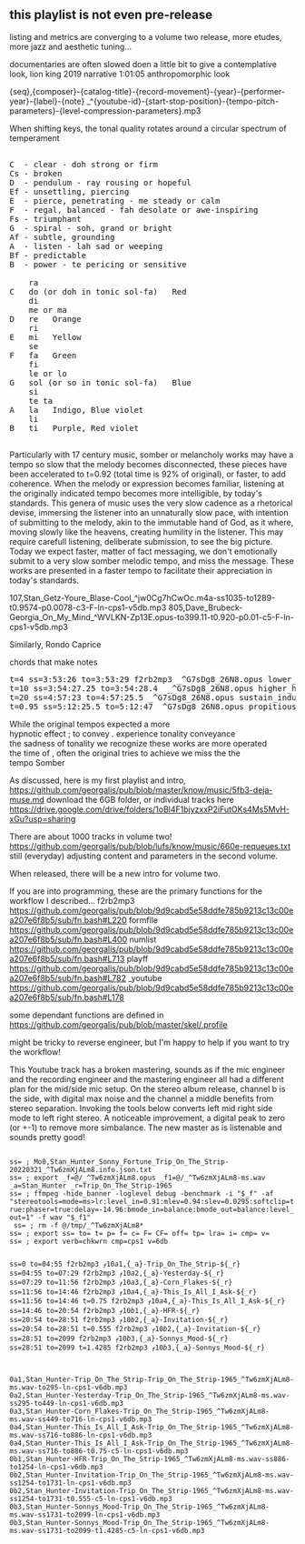 ## this playlist is not even pre-release
listing and metrics are converging to
a volume two release, more etudes,
more jazz and aesthetic tuning...

documentaries are often slowed doen a little bit to give a contemplative look, lion king 2019 narrative 1:01:05
anthropomorphic look 

{seq},{composer}-{catalog-title}-{record-movement}-{year}-{performer-year}-{label}-{note} 
\_^{youtube-id}-{start-stop-position}-{tempo-pitch-parameters}-{level-compression-parameters}.mp3


When shifting keys, the tonal quality rotates around a circular spectrum of temperament

<pre>
<tt>
C  - clear - doh strong or firm
Cs - broken
D  - pendulum - ray rousing or hopeful
Ef - unsettling, piercing
E  - pierce, penetrating - me steady or calm
F  - regal, balanced - fah desolate or awe-inspiring
Fs - triumphant
G  - spiral - soh, grand or bright
Af - subtle, grounding
A  - listen - lah sad or weeping
Bf - predictable
B  - power - te pericing or sensitive

    ra
C   do (or doh in tonic sol-fa)   Red
    di
    me or ma
D   re   Orange
    ri
E   mi   Yellow
    se
F   fa   Green
    fi
    le or lo
G   sol (or so in tonic sol-fa)   Blue
    si
    te ta
A   la   Indigo, Blue violet
    li
B   ti   Purple, Red violet
</tt>
</pre>


Particularly with 17 century music, somber or melancholy works may have a tempo so slow
that the melody becomes disconnected, these pieces have been accelerated to t=0.92 (total
time is 92% of original), or faster, to add coherence. When the melody or expression becomes
familiar, listening at the originally indicated tempo becomes more intelligible, by today's
standards. This genera of music uses the very slow cadence as a rhetorical devise, immersing
the listener into an unnaturally slow pace, with intention of submitting to the melody, akin
to the immutable hand of God, as it where, moving slowly like the heavens, creating humility
in the listener. This may require carefull listening, deliberate submission, to see the big
picture. Today we expect faster, matter of fact messaging, we don't emotionally submit to a
very slow somber melodic tempo, and miss the message. These works are presented in a faster
tempo to facilitate their appreciation in today's standards.

107,Stan_Getz-Youre_Blase-Cool_^jw0Cg7hCwOc.m4a-ss1035-to1289-t0.9574-p0.0078-c3-F-ln-cps1-v5db.mp3
805,Dave_Brubeck-Georgia_On_My_Mind_^WVLKN-Zp13E.opus-to399.11-t0.920-p0.01-c5-F-ln-cps1-v5db.mp3

Similarly, 
Rondo
Caprice

chords that make notes
<pre>
t=4 ss=3:53:26 to=3:53:29 f2rb2mp3 _^G7sDg8_26N8.opus lower_resonances
t=10 ss=3:54:27.25 to=3:54:28.4  _^G7sDg8_26N8.opus higher_harmonics
t=20 ss=4:57:23 to=4:57:25.5 _^G7sDg8_26N8.opus sustain_induced_bass
t=0.95 ss=5:12:25.5 to=5:12:47 _^G7sDg8_26N8.opus propitious_pattern
</pre>

While the original tempos expected a more    
   hypnotic effect
; to convey . experience tonality conveyance   
   the sadness of tonality we recognize these works are more operated   
   the time of , often the original tries to achieve we miss the the    
   tempo Somber                                                         

  
As discussed, here is my first playlist and intro,
https://github.com/georgalis/pub/blob/master/know/music/5fb3-deja-muse.md
download the 6GB folder, or individual tracks here
https://drive.google.com/drive/folders/1oBl4F1bjyzxxP2iFutOKs4Ms5MvH-xGu?usp=sharing

There are about 1000 tracks in volume two!
https://github.com/georgalis/pub/blob/lufs/know/music/660e-requeues.txt
still (everyday) adjusting content and parameters in the second volume.

When released, there will be a new intro for volume two.

If you are into programming, these are the primary functions for the workflow I described...
</pre>
f2rb2mp3 https://github.com/georgalis/pub/blob/9d9cabd5e58ddfe785b9213c13c00ea207e6f8b5/sub/fn.bash#L220
formfile https://github.com/georgalis/pub/blob/9d9cabd5e58ddfe785b9213c13c00ea207e6f8b5/sub/fn.bash#L400
numlist https://github.com/georgalis/pub/blob/9d9cabd5e58ddfe785b9213c13c00ea207e6f8b5/sub/fn.bash#L713
playff https://github.com/georgalis/pub/blob/9d9cabd5e58ddfe785b9213c13c00ea207e6f8b5/sub/fn.bash#L782
_youtube https://github.com/georgalis/pub/blob/9d9cabd5e58ddfe785b9213c13c00ea207e6f8b5/sub/fn.bash#L178
</pre>

some dependant functions are defined in https://github.com/georgalis/pub/blob/master/skel/.profile

might be tricky to reverse engineer, but I'm happy to help if you want to try the workflow!

This Youtube track has a broken mastering, sounds as if the mic engineer and the recording
engineer and the mastering engineer all had a different plan for the mid/side mic setup.
On the stereo album release, channel b is the side, with digital max noise and the channel a
middle benefits from stereo separation. Invoking the tools below converts left mid right
side mode to left right stereo. A noticeable improvement, a digital peak to zero (or +-1) to
remove more simbalance. The new master as is listenable and sounds pretty good!

<code code=bash>
ss= ; Mo0,Stan_Hunter_Sonny_Fortune_Trip_On_The_Strip-20220321_^Tw6zmXjALm8.info.json.txt
ss= ; export _f=@/_^Tw6zmXjALm8.opus _f1=@/_^Tw6zmXjALm8-ms.wav _a=Stan_Hunter _r=Trip_On_The_Strip-1965
ss= ; ffmpeg -hide_banner -loglevel debug -benchmark -i "$_f" -af "stereotools=mode=ms>lr:level_in=0.91:mlev=0.94:slev=0.0295:softclip=true:phaser=true:delay=-14.96:bmode_in=balance:bmode_out=balance:level_out=1" -f wav "$_f1"
 ss= ; rm -f @/tmp/_^Tw6zmXjALm8*
ss= ; export ss= to= t= p= f= c= F= CF= off= tp= lra= i= cmp= v=
ss= ; export verb=chkwrn cmp=cps1 v=6db

ss=0     to=04:55         f2rb2mp3 $_f1 0a1,${_a}-Trip_On_The_Strip-${_r}
ss=04:55 to=07:29         f2rb2mp3 $_f1 0a2,${_a}-Yesterday-${_r}
ss=07:29 to=11:56         f2rb2mp3 $_f1 0a3,${_a}-Corn_Flakes-${_r}
ss=11:56 to=14:46         f2rb2mp3 $_f1 0a4,${_a}-This_Is_All_I_Ask-${_r}
ss=11:56 to=14:46 t=0.75  f2rb2mp3 $_f1 0a4,${_a}-This_Is_All_I_Ask-${_r}
ss=14:46 to=20:54         f2rb2mp3 $_f1 0b1,${_a}-HFR-${_r}
ss=20:54 to=28:51         f2rb2mp3 $_f1 0b2,${_a}-Invitation-${_r}
ss=20:54 to=28:51 t=0.555 f2rb2mp3 $_f1 0b2,${_a}-Invitation-${_r}
ss=28:51 to=2099          f2rb2mp3 $_f1 0b3,${_a}-Sonnys_Mood-${_r}
ss=28:51 to=2099 t=1.4285 f2rb2mp3 $_f1 0b3,${_a}-Sonnys_Mood-${_r}

0a1,Stan_Hunter-Trip_On_The_Strip-Trip_On_The_Strip-1965_^Tw6zmXjALm8-ms.wav-to295-ln-cps1-v6db.mp3
0a2,Stan_Hunter-Yesterday-Trip_On_The_Strip-1965_^Tw6zmXjALm8-ms.wav-ss295-to449-ln-cps1-v6db.mp3
0a3,Stan_Hunter-Corn_Flakes-Trip_On_The_Strip-1965_^Tw6zmXjALm8-ms.wav-ss449-to716-ln-cps1-v6db.mp3
0a4,Stan_Hunter-This_Is_All_I_Ask-Trip_On_The_Strip-1965_^Tw6zmXjALm8-ms.wav-ss716-to886-ln-cps1-v6db.mp3
0a4,Stan_Hunter-This_Is_All_I_Ask-Trip_On_The_Strip-1965_^Tw6zmXjALm8-ms.wav-ss716-to886-t0.75-c5-ln-cps1-v6db.mp3
0b1,Stan_Hunter-HFR-Trip_On_The_Strip-1965_^Tw6zmXjALm8-ms.wav-ss886-to1254-ln-cps1-v6db.mp3
0b2,Stan_Hunter-Invitation-Trip_On_The_Strip-1965_^Tw6zmXjALm8-ms.wav-ss1254-to1731-ln-cps1-v6db.mp3
0b2,Stan_Hunter-Invitation-Trip_On_The_Strip-1965_^Tw6zmXjALm8-ms.wav-ss1254-to1731-t0.555-c5-ln-cps1-v6db.mp3
0b3,Stan_Hunter-Sonnys_Mood-Trip_On_The_Strip-1965_^Tw6zmXjALm8-ms.wav-ss1731-to2099-ln-cps1-v6db.mp3
0b3,Stan_Hunter-Sonnys_Mood-Trip_On_The_Strip-1965_^Tw6zmXjALm8-ms.wav-ss1731-to2099-t1.4285-c5-ln-cps1-v6db.mp3
</code>


